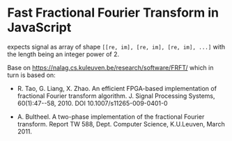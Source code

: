 # Fast Fractional Fourier Transform in JavaScript

expects signal as array of shape `[[re, im], [re, im], [re, im], ...]` with the length being an integer power of 2.

Base on https://nalag.cs.kuleuven.be/research/software/FRFT/ which in turn is based on:

* R. Tao, G. Liang, X. Zhao.
An efficient FPGA-based implementation of fractional Fourier transform algorithm.
J. Signal Processing Systems, 60(1):47--58, 2010. DOI 10.1007/s11265-009-0401-0

* A. Bultheel.
A two-phase implementation of the fractional Fourier transform.
Report TW 588, Dept. Computer Science, K.U.Leuven, March 2011. 